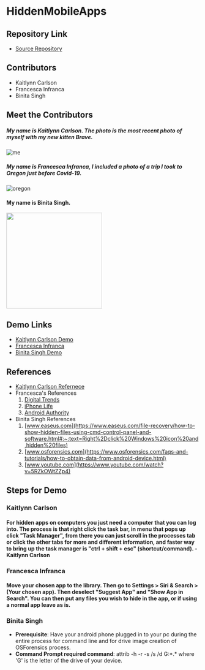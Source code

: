 # HiddenMobileApps

## Repository Link

- [Source Repository](https://github.com/francescainfranca/HiddenMobileApps)

## Contributors
- Kaitlynn Carlson
- Francesca Infranca
- Binita Singh

## Meet the Contributors
##### My name is Kaitlynn Carlson. The photo is the most recent photo of myself with my new kitten Brave.
![me](https://user-images.githubusercontent.com/54418804/95148267-86784200-0748-11eb-9b78-111574224372.jpg)

##### My name is Francesca Infranca, I included a photo of a trip I took to Oregon just before Covid-19.
![oregon](https://user-images.githubusercontent.com/54380721/95278409-bb05ff80-0815-11eb-87fc-75ac887c1050.jpg)

#### My name is Binita Singh.

<img src="https://github.com/francescainfranca/HiddenMobileApps/blob/main/images/IMG_20191215_151444_360.jpg" width="250">

## Demo Links
- [Kaitlynn Carlson Demo](https://app.vidgrid.com/view/eTkr5KACsrwT)
- [Francesca Infranca](https://use.vg/pYPRlF)
- [Binita Singh Demo](https://app.vidgrid.com/view/HdRrhYb8b19n)

## References

- [Kaitlynn Carlson Refernece](https://www.toolbox.com/security/vulnerability-management/blogs/how-to-find-hidden-programs-running-in-the-background-020615/#:~:text=%231%3A%20Press%20%E2%80%9CCtrl%20%2B,of%20hidden%20and%20visible%20programs.)
- Francesca's References
    1. [Digital Trends](https://www.digitaltrends.com/mobile/how-to-hide-apps-iphone)
    2. [iPhone Life](https://www.iphonelife.com/content/how-to-hide-apps-iphone-how-to-find-them-later)
    3. [Android Authority](androidauthority.com/how-to-hide-files-photos-apps-android-652711)
- Binita Singh References
    1. [www.easeus.com](https://www.easeus.com/file-recovery/how-to-show-hidden-files-using-cmd-control-panel-and-software.html#:~:text=Right%2Dclick%20Windows%20icon%20and,hidden%20files)
    2. [www.osforensics.com](https://www.osforensics.com/faqs-and-tutorials/how-to-obtain-data-from-android-device.html)
    3. [www.youtube.com](https://www.youtube.com/watch?v=5RZkOWtZZp4)

## Steps for Demo
### Kaitlynn Carlson 
#### For hidden apps on computers you just need a computer that you can log into. The process is that right click the task bar, in menu that pops up click "Task Manager", from there you can just scroll in the processes tab or click the other tabs for more and different information, and faster way to bring up the task manager is "ctrl + shift + esc" (shortcut/command). -Kaitlynn Carlson

### Francesca Infranca
#### Move your chosen app to the library. Then go to Settings > Siri & Search > (Your chosen app). Then deselect "Suggest App" and "Show App in Search". You can then put any files you wish to hide in the app, or if using a normal app leave as is.

### Binita Singh
- **Prerequisite**: Have your android phone plugged in to your pc during the entire process for command line and for drive image creation of OSForensics process.
- **Command Prompt required command**: attrib -h -r -s /s /d G:\*.* where 'G' is the letter of the drive of your device.

